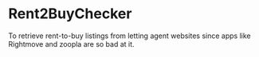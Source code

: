 # Rent2BuyChecker
To retrieve rent-to-buy listings from letting agent websites since apps like Rightmove and zoopla are so bad at it.
